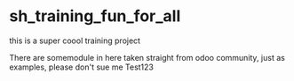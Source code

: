# sh_training_fun_for_all
this is a super coool training project 

There are somemodule in here taken straight from odoo community, just as examples, please don't sue me
Test123
